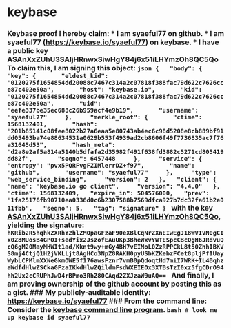 # keybase
### Keybase proof  I hereby claim:    * I am syaeful77 on github.   * I am syaeful77 (https://keybase.io/syaeful77) on keybase.   * I have a public key ASAnXxZUhU3SAIjHRnwxSiwHgY84j6x51iLHYmzOh8QC5Qo  To claim this, I am signing this object:  ```json {   "body": {     "key": {       "eldest_kid": "0120275f1654854dd20088c7467c314a2c07818f388fac79d622c7626cce87c402e50a",       "host": "keybase.io",       "kid": "0120275f1654854dd20088c7467c314a2c07818f388fac79d622c7626cce87c402e50a",       "uid": "eefe337be35ec688c26b959acf4e9b19",       "username": "syaeful77"     },     "merkle_root": {       "ctime": 1568132401,       "hash": "201b85141c08fee8022b27a6eaa5e80743ab4ec6c98d5208e8cb889bf91dd05493ba74e88634531a0629b553f4939ad2cb8606f49f7736835ac7f76a31645d53",       "hash_meta": "d2a8e2af5a814a5140b5dfafa2d35982f491f638fd3882c5271cd805419dd82f",       "seqno": 6457448     },     "service": {       "entropy": "pvx5PQRFvgFZIMlerrDZ+f97",       "name": "github",       "username": "syaeful77"     },     "type": "web_service_binding",     "version": 2   },   "client": {     "name": "keybase.io go client",     "version": "4.4.0"   },   "ctime": 1568132409,   "expire_in": 504576000,   "prev": "1fa25176fb90710ea0336d0c6b2307588b7569dfca927b7dc32fa61b2e011fbb",   "seqno": 5,   "tag": "signature" } ```  with the key [ASAnXxZUhU3SAIjHRnwxSiwHgY84j6x51iLHYmzOh8QC5Qo](https://keybase.io/syaeful77), yielding the signature:  ``` hKRib2R5hqhkZXRhY2hlZMOpaGFzaF90eXBlCqNrZXnEIwEgJ18WVIVN0gCIx0Z8MUosB4GPOI+sedYix2JszofEAuUKp3BheWxvYWTESpcCBcQgH6JRdvuQcQ6gM20MayMHWIt1ad/Kknt9wy+mGy4BH7vEIMoL0ZzRPPCkL8t50ZhhIBKVS8mj4CtjQ1H2jVKLLjt8AgHCo3NpZ8RAKH0pyUSbKZKebzFCet8pljPfIUayWybLCPMlmXXNeGkmOWE5f176awsFznr7vmB8pQdoqtHd7miI7WRK+IL4BqhzaWdfdHlwZSCkaGFzaIKkdHlwZQildmFsdWXEIEOx3XTBsTzI0xz5fgCDrO94hh2Ux2cCRUPhJwD4rBPmo3RhZ80CAqd2ZXJzaW9uAQ==  ```  And finally, I am proving ownership of the github account by posting this as a gist.  ### My publicly-auditable identity:  https://keybase.io/syaeful77  ### From the command line:  Consider the [keybase command line program](https://keybase.io/download).  ```bash # look me up keybase id syaeful77 ```
